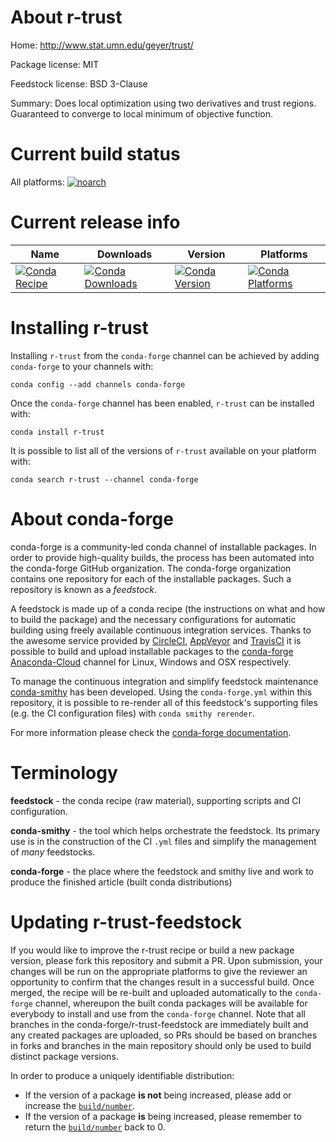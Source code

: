 About r-trust
=============

Home: http://www.stat.umn.edu/geyer/trust/

Package license: MIT

Feedstock license: BSD 3-Clause

Summary: Does local optimization using two derivatives and trust regions. Guaranteed to converge to local minimum of objective function.



Current build status
====================

All platforms:
[![noarch](https://img.shields.io/circleci/project/github/conda-forge/r-trust-feedstock/master.svg?label=noarch)](https://circleci.com/gh/conda-forge/r-trust-feedstock)

Current release info
====================

| Name | Downloads | Version | Platforms |
| --- | --- | --- | --- |
| [![Conda Recipe](https://img.shields.io/badge/recipe-r--trust-green.svg)](https://anaconda.org/conda-forge/r-trust) | [![Conda Downloads](https://img.shields.io/conda/dn/conda-forge/r-trust.svg)](https://anaconda.org/conda-forge/r-trust) | [![Conda Version](https://img.shields.io/conda/vn/conda-forge/r-trust.svg)](https://anaconda.org/conda-forge/r-trust) | [![Conda Platforms](https://img.shields.io/conda/pn/conda-forge/r-trust.svg)](https://anaconda.org/conda-forge/r-trust) |

Installing r-trust
==================

Installing `r-trust` from the `conda-forge` channel can be achieved by adding `conda-forge` to your channels with:

```
conda config --add channels conda-forge
```

Once the `conda-forge` channel has been enabled, `r-trust` can be installed with:

```
conda install r-trust
```

It is possible to list all of the versions of `r-trust` available on your platform with:

```
conda search r-trust --channel conda-forge
```


About conda-forge
=================

conda-forge is a community-led conda channel of installable packages.
In order to provide high-quality builds, the process has been automated into the
conda-forge GitHub organization. The conda-forge organization contains one repository
for each of the installable packages. Such a repository is known as a *feedstock*.

A feedstock is made up of a conda recipe (the instructions on what and how to build
the package) and the necessary configurations for automatic building using freely
available continuous integration services. Thanks to the awesome service provided by
[CircleCI](https://circleci.com/), [AppVeyor](https://www.appveyor.com/)
and [TravisCI](https://travis-ci.org/) it is possible to build and upload installable
packages to the [conda-forge](https://anaconda.org/conda-forge)
[Anaconda-Cloud](https://anaconda.org/) channel for Linux, Windows and OSX respectively.

To manage the continuous integration and simplify feedstock maintenance
[conda-smithy](https://github.com/conda-forge/conda-smithy) has been developed.
Using the ``conda-forge.yml`` within this repository, it is possible to re-render all of
this feedstock's supporting files (e.g. the CI configuration files) with ``conda smithy rerender``.

For more information please check the [conda-forge documentation](https://conda-forge.org/docs/).

Terminology
===========

**feedstock** - the conda recipe (raw material), supporting scripts and CI configuration.

**conda-smithy** - the tool which helps orchestrate the feedstock.
                   Its primary use is in the construction of the CI ``.yml`` files
                   and simplify the management of *many* feedstocks.

**conda-forge** - the place where the feedstock and smithy live and work to
                  produce the finished article (built conda distributions)


Updating r-trust-feedstock
==========================

If you would like to improve the r-trust recipe or build a new
package version, please fork this repository and submit a PR. Upon submission,
your changes will be run on the appropriate platforms to give the reviewer an
opportunity to confirm that the changes result in a successful build. Once
merged, the recipe will be re-built and uploaded automatically to the
`conda-forge` channel, whereupon the built conda packages will be available for
everybody to install and use from the `conda-forge` channel.
Note that all branches in the conda-forge/r-trust-feedstock are
immediately built and any created packages are uploaded, so PRs should be based
on branches in forks and branches in the main repository should only be used to
build distinct package versions.

In order to produce a uniquely identifiable distribution:
 * If the version of a package **is not** being increased, please add or increase
   the [``build/number``](https://conda.io/docs/user-guide/tasks/build-packages/define-metadata.html#build-number-and-string).
 * If the version of a package **is** being increased, please remember to return
   the [``build/number``](https://conda.io/docs/user-guide/tasks/build-packages/define-metadata.html#build-number-and-string)
   back to 0.

